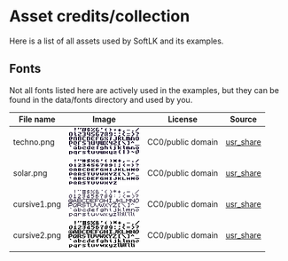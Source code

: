 # Asset credits/collection

Here is a list of all assets used by SoftLK and its examples.

## Fonts

Not all fonts listed here are actively used in the examples, but they can be found in the data/fonts directory and used by you.

|File name|Image|License|Source|
|---|---|---|---|
|techno.png|![techno](fonts/techno.png)|CC0/public domain|[usr_share](https://opengameart.org/content/new-original-grafx2-font-collection)
|solar.png|![solar](fonts/solar.png)|CC0/public domain|[usr_share](https://opengameart.org/content/new-original-grafx2-font-collection)
|cursive1.png|![cursive1](fonts/cursive1.png)|CC0/public domain|[usr_share](https://opengameart.org/content/new-original-grafx2-font-collection)
|cursive2.png|![cursive2](fonts/cursive2.png)|CC0/public domain|[usr_share](https://opengameart.org/content/new-original-grafx2-font-collection)